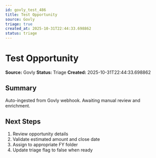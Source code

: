 ```yaml
---
id: govly_test_486
title: Test Opportunity
source: Govly
triage: true
created_at: 2025-10-31T22:44:33.698862
status: triage
---
```


# Test Opportunity

**Source:** Govly
**Status:** Triage
**Created:** 2025-10-31T22:44:33.698862

## Summary

Auto-ingested from Govly webhook. Awaiting manual review and enrichment.

## Next Steps

1. Review opportunity details
2. Validate estimated amount and close date
3. Assign to appropriate FY folder
4. Update triage flag to false when ready
